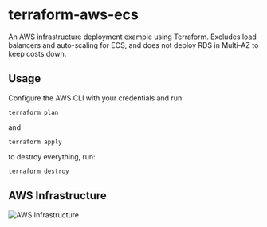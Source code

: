# terraform-aws-ecs

An AWS infrastructure deployment example using Terraform. Excludes load balancers and auto-scaling for ECS, and does not deploy RDS in Multi-AZ to keep costs down.

## Usage

Configure the AWS CLI with your credentials and run:

```
terraform plan
```

and

```
terraform apply
```

to destroy everything, run:

```
terraform destroy
```

## AWS Infrastructure

![AWS Infrastructure](https://github.com/kevinneuman/terraform-aws-ecs/assets/17978140/571209f5-db29-4933-8b30-098a7f8e09e4)

